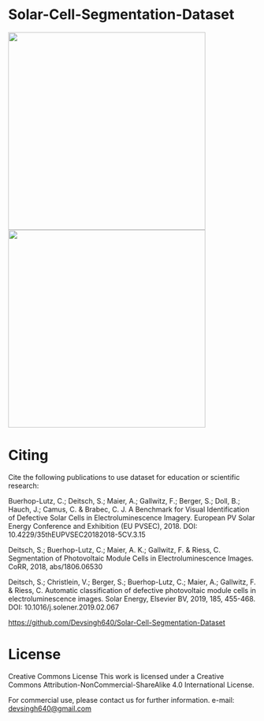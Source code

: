 # Solar-Cell-Segmentation-Dataset
<p float="left">
  <img src="https://github.com/Devsingh640/Solar-Cell-Segmentation-Dataset/blob/main/Documents/Overview%20Images/Overview-elpv-dataset.png" width="400px" height="auto"> <img src="https://github.com/Devsingh640/Solar-Cell-Segmentation-Dataset/blob/main/Documents/Overview%20Images/Overview-ground-truth-elpv-dataset.png" width="400px" height="auto"> 
</p>


# Citing
Cite the following publications to use dataset for education or scientific research:

Buerhop-Lutz, C.; Deitsch, S.; Maier, A.; Gallwitz, F.; Berger, S.; Doll, B.; Hauch, J.; Camus, C. & Brabec, C. J. A Benchmark for Visual Identification of Defective Solar Cells in Electroluminescence Imagery. European PV Solar Energy Conference and Exhibition (EU PVSEC), 2018. DOI: 10.4229/35thEUPVSEC20182018-5CV.3.15

Deitsch, S.; Buerhop-Lutz, C.; Maier, A. K.; Gallwitz, F. & Riess, C. Segmentation of Photovoltaic Module Cells in Electroluminescence Images. CoRR, 2018, abs/1806.06530

Deitsch, S.; Christlein, V.; Berger, S.; Buerhop-Lutz, C.; Maier, A.; Gallwitz, F. & Riess, C. Automatic classification of defective photovoltaic module cells in electroluminescence images. Solar Energy, Elsevier BV, 2019, 185, 455-468. DOI: 10.1016/j.solener.2019.02.067

https://github.com/Devsingh640/Solar-Cell-Segmentation-Dataset

# License
Creative Commons License
This work is licensed under a Creative Commons Attribution-NonCommercial-ShareAlike 4.0 International License.

For commercial use, please contact us for further information.
e-mail: devsingh640@gmail.com
